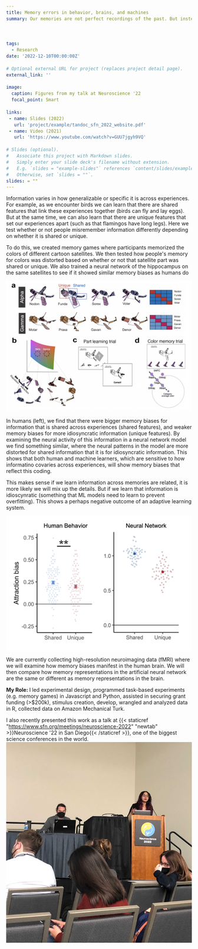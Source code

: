 ```yaml
---
title: Memory errors in behavior, brains, and machines
summary: Our memories are not perfect recordings of the past. But instead are prone to error, misinformation, and bias. As part of my PhD work, I have been identifying what memories are most susceptible to such biases. By combining behavioral experiments, fMRI, and neural networks, we show that memory biases similarly exist in humans and machines. We find that these biases are not random mistakes, but are a product of an optimal learning system.



tags:
  - Research
date: '2022-12-10T00:00:00Z'

# Optional external URL for project (replaces project detail page).
external_link: ''

image:
  caption: Figures from my talk at Neuroscience '22
  focal_point: Smart

links:
 - name: Slides (2022)
   url: 'project/example/tandoc_sfn_2022_website.pdf'
 - name: Video (2021)
   url: 'https://www.youtube.com/watch?v=GUU7jgyh9VQ'

# Slides (optional).
#   Associate this project with Markdown slides.
#   Simply enter your slide deck's filename without extension.
#   E.g. `slides = "example-slides"` references `content/slides/example-slides.md`.
#   Otherwise, set `slides = ""`.
slides: = ""
---
```

Information varies in how generalizable or specific it is across experiences. For example, as we encounter birds we can learn that there are shared features that link these experiences together (birds can fly and lay eggs). But at the same time, we can also learn that there are unique features that set our experiences apart (such as that flamingos have long legs). Here we test whether or not people misremember information differently depending on whether it is shared or unique.

To do this, we created memory games where participants memorized the colors of different cartoon satellites. We then tested how people's memory for colors was distorted based on whether or not that satellite part was shared or unique. We also trained a neural network of the hippocampus on the same satellites to see if it showed similar memory biases as humans do 
 
![Memory game visualization](memorygame.png)

In humans (left), we find that there were bigger memory biases for information that is shared across experiences (shared features), and weaker memory biases for more idiosyncratic information (unique features). By examining the neural activity of this information in a neural network model we find something similar, where the neural patterns in the model are more distorted for shared information that it is for idiosyncratic information. This shows that both human and machine learners, which are sensitive to how informatino covaries across experiences, will show memory biases that reflect this coding.

This makes sense if we learn information across memories are related, it is more likely we will mix up the details. But if we learn that information is idioscynratic (something that ML models need to learn to prevent overfitting). This shows a perhaps negative outcome of an adaptive learning system.

![Main finding](finding.png)

We are currently collecting high-resolution neuroimaging data (fMRI) where we will examine how memory biases manifest in the human brain. We will then compare how memory representations in the artificial neural network are the same or different as memory representations in the brain. 

<strong> My Role: </strong> I led experimental design, programmed task-based experiments (e.g. memory games) in Javascript and Python, assisted in securing grant funding (>$200k), stimulus creation, develop, wrangled and analyzed data in R, collected data on Amazon Mechanical Turk.

I also recently presented this work as a talk at {{< staticref "https://www.sfn.org/meetings/neuroscience-2022" "newtab" >}}Neuroscience '22 in San Diego{{< /staticref >}}, one of the biggest science conferences in the world.
![SfN 2022 Talk](sfntalk.jpg)


